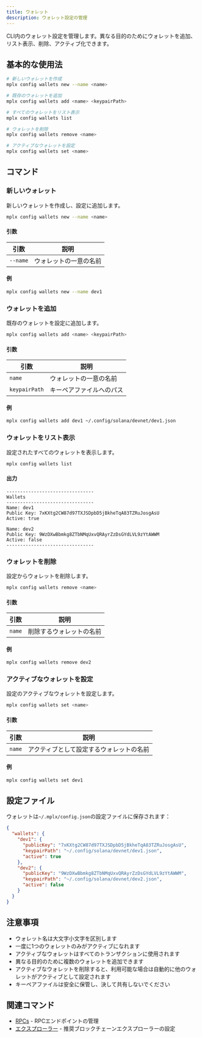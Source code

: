 ```yaml
---
title: ウォレット
description: ウォレット設定の管理
---
```


CLI内のウォレット設定を管理します。異なる目的のためにウォレットを追加、リスト表示、削除、アクティブ化できます。

## 基本的な使用法

```bash
# 新しいウォレットを作成
mplx config wallets new --name <name>

# 既存のウォレットを追加
mplx config wallets add <name> <keypairPath>

# すべてのウォレットをリスト表示
mplx config wallets list

# ウォレットを削除
mplx config wallets remove <name>

# アクティブなウォレットを設定
mplx config wallets set <name>
```

## コマンド

### 新しいウォレット

新しいウォレットを作成し、設定に追加します。

```bash
mplx config wallets new --name <name>
```

#### 引数

| 引数 | 説明 |
|----------|-------------|
| `--name` | ウォレットの一意の名前 |

#### 例

```bash
mplx config wallets new --name dev1
```

### ウォレットを追加

既存のウォレットを設定に追加します。

```bash
mplx config wallets add <name> <keypairPath>
```

#### 引数

| 引数 | 説明 |
|----------|-------------|
| `name` | ウォレットの一意の名前 |
| `keypairPath` | キーペアファイルへのパス |

#### 例

```bash
mplx config wallets add dev1 ~/.config/solana/devnet/dev1.json
```

### ウォレットをリスト表示

設定されたすべてのウォレットを表示します。

```bash
mplx config wallets list
```

#### 出力

```
--------------------------------
Wallets
--------------------------------
Name: dev1
Public Key: 7xKXtg2CW87d97TXJSDpbD5jBkheTqA83TZRuJosgAsU
Active: true

Name: dev2
Public Key: 9WzDXwBbmkg8ZTbNMqUxvQRAyrZzDsGYdLVL9zYtAWWM
Active: false
--------------------------------
```

### ウォレットを削除

設定からウォレットを削除します。

```bash
mplx config wallets remove <name>
```

#### 引数

| 引数 | 説明 |
|----------|-------------|
| `name` | 削除するウォレットの名前 |

#### 例

```bash
mplx config wallets remove dev2
```

### アクティブなウォレットを設定

設定のアクティブなウォレットを設定します。

```bash
mplx config wallets set <name>
```

#### 引数

| 引数 | 説明 |
|----------|-------------|
| `name` | アクティブとして設定するウォレットの名前 |

#### 例

```bash
mplx config wallets set dev1
```

## 設定ファイル

ウォレットは`~/.mplx/config.json`の設定ファイルに保存されます：

```json
{
  "wallets": {
    "dev1": {
      "publicKey": "7xKXtg2CW87d97TXJSDpbD5jBkheTqA83TZRuJosgAsU",
      "keypairPath": "~/.config/solana/devnet/dev1.json",
      "active": true
    },
    "dev2": {
      "publicKey": "9WzDXwBbmkg8ZTbNMqUxvQRAyrZzDsGYdLVL9zYtAWWM",
      "keypairPath": "~/.config/solana/devnet/dev2.json",
      "active": false
    }
  }
}
```

## 注意事項

- ウォレット名は大文字小文字を区別します
- 一度に1つのウォレットのみがアクティブになれます
- アクティブなウォレットはすべてのトランザクションに使用されます
- 異なる目的のために複数のウォレットを追加できます
- アクティブなウォレットを削除すると、利用可能な場合は自動的に他のウォレットがアクティブとして設定されます
- キーペアファイルは安全に保管し、決して共有しないでください

## 関連コマンド

- [RPCs](/jp/cli/config/rpcs) - RPCエンドポイントの管理
- [エクスプローラー](/jp/cli/config/explorer) - 推奨ブロックチェーンエクスプローラーの設定